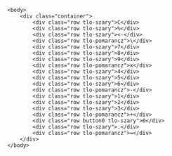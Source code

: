 <!doctype html>
<html>
	<head>
		<meta charset=UTF-8>
		<style>
			.container {
				display: grid;
				grid-template-columns: repeat(4, 60px);
				grid-template-rows: repeat(5, 60px);
			}
			.row {
				outline: 1px solid black;
				text-align: center;
				font-size: 30px;
			}
			.button0 {
				grid-column-start: 1;
				grid-column-end: 3;
			}
			.tlo-pomarancz {
			background-color: orange;
			color: white;
			}
			.tlo-szary {
			background-color: grey;
			}
		</style>
	</head>
	
	<body>
		<div class="container">
			<div class="row tlo-szary">C</div>
			<div class="row tlo-szary">%</div>
			<div class="row tlo-szary"><-</div>
			<div class="row tlo-pomarancz">\</div>
			<div class="row tlo-szary">7</div>
			<div class="row tlo-szary">8</div>
			<div class="row tlo-szary">9</div>
			<div class="row tlo-pomarancz">x</div>
			<div class="row tlo-szary">4</div>
			<div class="row tlo-szary">5</div>
			<div class="row tlo-szary">6</div>
			<div class="row tlo-pomarancz">-</div>
			<div class="row tlo-szary">1</div>
			<div class="row tlo-szary">2</div>
			<div class="row tlo-szary">3</div>
			<div class="row tlo-pomarancz">+</div>
			<div class="row button0 tlo-szary">0</div>
			<div class="row tlo-szary">.</div>
			<div class="row tlo-pomarancz">=</div>
		</div>
	</body>
</html>
